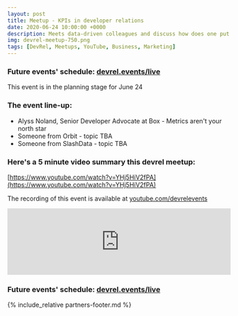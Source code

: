 ```yaml
---
layout: post
title: Meetup - KPIs in developer relations
date: 2020-06-24 10:00:00 +0000
description: Meets data-driven colleagues and discuss how does one put a number to relations 
img: devrel-meetup-750.png 
tags: [DevRel, Meetups, YouTube, Business, Marketing]
---
```


### Future events' schedule: [devrel.events/live](https://devrel.events/live)

This event is in the planning stage for June 24

### The event line-up:
* Alyss Noland, Senior Developer Advocate at Box - Metrics aren't your north star 
* Someone from Orbit - topic TBA
* Someone from SlashData - topic TBA

### Here's a 5 minute video summary this devrel meetup:

[https://www.youtube.com/watch?v=YHj5HiV2fPA](https://www.youtube.com/watch?v=YHj5HiV2fPA)



The recording of this event is available at [youtube.com/devrelevents](https://www.youtube.com/devrelevents)

<div class="embed-youtube">
<iframe width="100%" height="auto" src="https://www.youtube.com/embed/videoseries?list=PLOY5WvYhE7ctJQHhoh73lp87BUFcFECfR" frameborder="0" allow="accelerometer; autoplay; encrypted-media; gyroscope; picture-in-picture" allowfullscreen></iframe></div>


### Future events' schedule: [devrel.events/live](https://devrel.events/live)

{% include_relative partners-footer.md %}